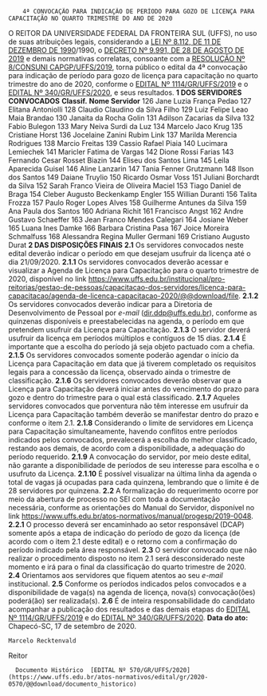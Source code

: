         4ª CONVOCAÇÃO PARA INDICAÇÃO DE PERÍODO PARA GOZO DE LICENÇA PARA CAPACITAÇÃO NO QUARTO TRIMESTRE DO ANO DE 2020  

 O REITOR DA UNIVERSIDADE FEDERAL DA FRONTEIRA SUL (UFFS), no uso de suas atribuições legais, considerando a [LEI Nº 8.112, DE 11 DE DEZEMBRO DE 1990](http://www.planalto.gov.br/ccivil_03/leis/l8112cons.htm)/1990, o [DECRETO Nº 9.991, DE 28 DE AGOSTO DE 2019](http://www.planalto.gov.br/ccivil_03/_ato2019-2022/2019/decreto/D9991.htm) e demais normativas correlatas, consoante com a [RESOLUÇÃO Nº 8/CONSUNI CAPGP/UFFS/2019](https://www.uffs.edu.br/atos-normativos/resolucao/consunicapgp/2019-0008), torna público o edital da 4ª convocação para indicação de período para gozo de licença para capacitação no quarto trimestre do ano de 2020, conforme o [EDITAL Nº 1114/GR/UFFS/2019](https://www.uffs.edu.br/atos-normativos/edital/gr/2019-1114) e o [EDITAL Nº 340/GR/UFFS/2020](https://www.uffs.edu.br/atos-normativos/edital/gr/2020-0340), e seus resultados.  **1 DOS SERVIDORES CONVOCADOS**     **Classif.**   **Nome Servidor**     126   Jane Luzia França Pedao     127   Elitana Antoniolli     128   Claudio Claudino da Silva Filho     129   Luiz Felipe Leao Maia Brandao     130   Janaita da Rocha Golin     131   Adilson Zacarias da Silva     132   Fabio Bulegon     133   Mary Neiva Surdi da Luz     134   Marcelo Jaco Krug     135   Cristiane Horst     136   Jocelaine Zanini Rubim Link     137   Marilda Merencia Rodrigues     138   Marcio Freitas     139   Cassio Rafael Piaia     140   Lucimara Lemiechek     141   Maricler Fatima de Vargas     142   Dione Rossi Farias     143   Fernando Cesar Rosset Biazin     144   Eliseu dos Santos Lima     145   Leila Aparecida Guisel     146   Aline Lanzarin     147   Tania Fenner Grutzmann     148   Ilson dos Santos     149   Daiane Truylio     150   Ricardo Osmar Voss     151   Juliani Borchardt da Silva     152   Sarah Franco Vieira de Oliveira Maciel     153   Tiago Daniel de Braga     154   Cleber Augusto Beckenkamp Engler     155   Willian Duranti     156   Talita Frozza     157   Paulo Roger Lopes Alves     158   Guilherme Antunes da Silva     159   Ana Paula dos Santos     160   Adriana Richit     161   Francisco Angst     162   Andre Gustavo Schaeffer     163   Jean Franco Mendes Calegari     164   Josiane Weber     165   Luana Ines Damke     166   Barbara Cristina Pasa     167   Joice Moreira Schmalfuss     168   Alessandra Regina Muller Germani     169   Cristiano Augusto Durat      **2 DAS DISPOSIÇÕES FINAIS** **2.1**  Os servidores convocados neste edital deverão indicar o período em que desejam usufruir da licença até o dia 21/09/2020. **2.1.1**  Os servidores convocados deverão acessar e visualizar a Agenda de Licença para Capacitação para o quarto trimestre de 2020, disponível no link <https://www.uffs.edu.br/institucional/pro-reitorias/gestao-de-pessoas/capacitacao-dos-servidores/licenca-para-capacitacao/agenda-de-licenca-capacitacao-2020/@@download/file>. **2.1.2**  Os servidores convocados deverão indicar para a Diretoria de Desenvolvimento de Pessoal por *e-mail*  (dir.ddp@uffs.edu.br), conforme as quinzenas disponíveis e preestabelecidas na agenda, o período em que pretendem usufruir da Licença para Capacitação. **2.1.3**  O servidor deverá usufruir da licença em períodos múltiplos e contíguos de 15 dias. **2.1.4**  É importante que a escolha do período já seja objeto pactuado com a chefia. **2.1.5**  Os servidores convocados somente poderão agendar o início da Licença para Capacitação em data que já tiverem completado os requisitos legais para a concessão da licença, observado ainda o trimestre de classificação. **2.1.6**  Os servidores convocados deverão observar que a Licença para Capacitação deverá iniciar antes do vencimento do prazo para gozo e dentro do trimestre para o qual está classificado. **2.1.7**  Aqueles servidores convocados que porventura não têm interesse em usufruir da Licença para Capacitação também deverão se manifestar dentro do prazo e conforme o item 2.1. **2.1.8**  Considerando o limite de servidores em Licença para Capacitação simultaneamente, havendo conflitos entre períodos indicados pelos convocados, prevalecerá a escolha do melhor classificado, restando aos demais, de acordo com a disponibilidade, a adequação do período requerido. **2.1.9**  A convocação do servidor, por meio deste edital, não garante a disponibilidade de períodos de seu interesse para escolha e o usufruto da Licença. **2.1.10**  É possível visualizar na última linha da agenda o total de vagas já ocupadas para cada quinzena, lembrando que o limite é de 28 servidores por quinzena. **2.2**  A formalização do requerimento ocorre por meio da abertura de processo no SEI com toda a documentação necessária, conforme as orientações do Manual do Servidor, disponível no link <https://www.uffs.edu.br/atos-normativos/manual/progesp/2019-0048>. **2.2.1**  O processo deverá ser encaminhado ao setor responsável (DCAP) somente após a etapa de indicação do período de gozo da licença (de acordo com o item 2.1 deste edital) e o retorno com a confirmação do período indicado pela área responsável. **2.3**  O servidor convocado que não realizar o procedimento disposto no item 2.1 será desconsiderado neste momento e irá para o final da classificação do quarto trimestre de 2020. **2.4**  Orientamos aos servidores que fiquem atentos ao seu *e-mail*  institucional. **2.5**  Conforme os períodos indicados pelos convocados e a disponibilidade de vaga(s) na agenda de licença, nova(s) convocação(ões) poderá(ão) ser realizada(s). **2.6**  É de inteira responsabilidade do candidato acompanhar a publicação dos resultados e das demais etapas do [EDITAL Nº 1114/GR/UFFS/2019](https://www.uffs.edu.br/atos-normativos/edital/gr/2019-1114) e do [EDITAL Nº 340/GR/UFFS/2020](https://www.uffs.edu.br/atos-normativos/edital/gr/2020-0340).        **Data do ato:** Chapecó-SC, 17 de setembro de 2020.   
 

    Marcelo Recktenvald   
 Reitor 

      Documento Histórico  [EDITAL Nº 570/GR/UFFS/2020](https://www.uffs.edu.br/atos-normativos/edital/gr/2020-0570/@@download/documento_historico)     
      